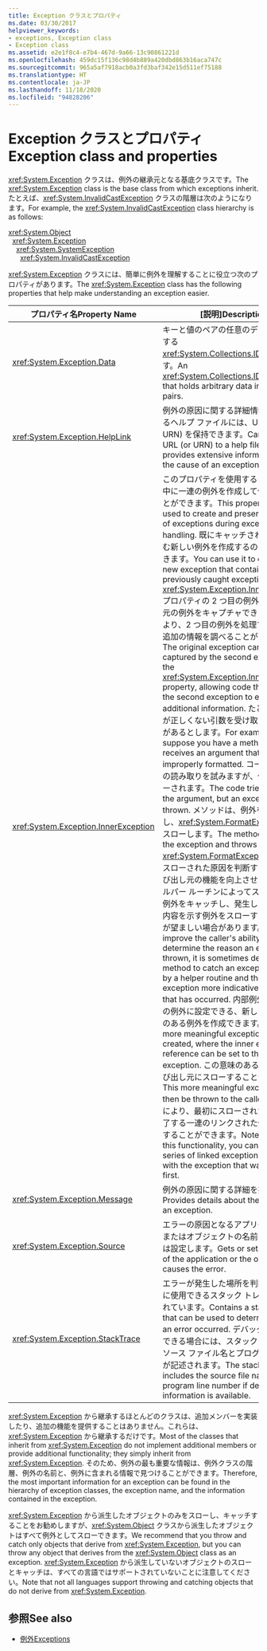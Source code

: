 ```yaml
---
title: Exception クラスとプロパティ
ms.date: 03/30/2017
helpviewer_keywords:
- exceptions, Exception class
- Exception class
ms.assetid: e2e1f8c4-e7b4-467d-9a66-13c90861221d
ms.openlocfilehash: 459dc15f136c98d4b889a420dbd863b16aca747c
ms.sourcegitcommit: 965a5af7918acb0a3fd3baf342e15d511ef75188
ms.translationtype: HT
ms.contentlocale: ja-JP
ms.lasthandoff: 11/18/2020
ms.locfileid: "94828206"
---
```

# <a name="exception-class-and-properties"></a><span data-ttu-id="b885b-102">Exception クラスとプロパティ</span><span class="sxs-lookup"><span data-stu-id="b885b-102">Exception class and properties</span></span>

<span data-ttu-id="b885b-103"><xref:System.Exception> クラスは、例外の継承元となる基底クラスです。</span><span class="sxs-lookup"><span data-stu-id="b885b-103">The <xref:System.Exception> class is the base class from which exceptions inherit.</span></span> <span data-ttu-id="b885b-104">たとえば、<xref:System.InvalidCastException> クラスの階層は次のようになります。</span><span class="sxs-lookup"><span data-stu-id="b885b-104">For example, the <xref:System.InvalidCastException> class hierarchy is as follows:</span></span>

<xref:System.Object>\
&nbsp;&nbsp;<xref:System.Exception>\
&nbsp;&nbsp;&nbsp;&nbsp;<xref:System.SystemException>\
&nbsp;&nbsp;&nbsp;&nbsp;&nbsp;&nbsp;<xref:System.InvalidCastException>

<span data-ttu-id="b885b-105"><xref:System.Exception> クラスには、簡単に例外を理解することに役立つ次のプロパティがあります。</span><span class="sxs-lookup"><span data-stu-id="b885b-105">The <xref:System.Exception> class has the following properties that help make understanding an exception easier.</span></span>

| <span data-ttu-id="b885b-106">プロパティ名</span><span class="sxs-lookup"><span data-stu-id="b885b-106">Property Name</span></span> | <span data-ttu-id="b885b-107">[説明]</span><span class="sxs-lookup"><span data-stu-id="b885b-107">Description</span></span> |
| ------------- | ----------- |
| <xref:System.Exception.Data> | <span data-ttu-id="b885b-108">キーと値のペアの任意のデータを保持する <xref:System.Collections.IDictionary> です。</span><span class="sxs-lookup"><span data-stu-id="b885b-108">An <xref:System.Collections.IDictionary> that holds arbitrary data in key-value pairs.</span></span> |
| <xref:System.Exception.HelpLink> | <span data-ttu-id="b885b-109">例外の原因に関する詳細情報を提供するヘルプ ファイルには、URL (または URN) を保持できます。</span><span class="sxs-lookup"><span data-stu-id="b885b-109">Can hold a URL (or URN) to a help file that provides extensive information about the cause of an exception.</span></span> |
| <xref:System.Exception.InnerException> | <span data-ttu-id="b885b-110">このプロパティを使用すると、例外処理中に一連の例外を作成して保持することができます。</span><span class="sxs-lookup"><span data-stu-id="b885b-110">This property can be used to create and preserve a series of exceptions during exception handling.</span></span> <span data-ttu-id="b885b-111">既にキャッチされた例外を含む新しい例外を作成するのにも使用できます。</span><span class="sxs-lookup"><span data-stu-id="b885b-111">You can use it to create a new exception that contains previously caught exceptions.</span></span> <span data-ttu-id="b885b-112"><xref:System.Exception.InnerException> プロパティの 2 つ目の例外によって、元の例外をキャプチャできます。これにより、2 つ目の例外を処理するコードが追加の情報を調べることができます。</span><span class="sxs-lookup"><span data-stu-id="b885b-112">The original exception can be captured by the second exception in the <xref:System.Exception.InnerException> property, allowing code that handles the second exception to examine the additional information.</span></span> <span data-ttu-id="b885b-113">たとえば、形式が正しくない引数を受け取るメソッドがあるとします。</span><span class="sxs-lookup"><span data-stu-id="b885b-113">For example, suppose you have a method that receives an argument that's improperly formatted.</span></span>  <span data-ttu-id="b885b-114">コードは、引数の読み取りを試みますが、例外がスローされます。</span><span class="sxs-lookup"><span data-stu-id="b885b-114">The code tries to read the argument, but an exception is thrown.</span></span> <span data-ttu-id="b885b-115">メソッドは、例外をキャッチし、<xref:System.FormatException> をスローします。</span><span class="sxs-lookup"><span data-stu-id="b885b-115">The method catches the exception and throws a <xref:System.FormatException>.</span></span> <span data-ttu-id="b885b-116">例外がスローされた原因を判断するための呼び出し元の機能を向上させるには、ヘルパー ルーチンによってスローされた例外をキャッチし、発生したエラーの内容を示す例外をスローするメソッドが望ましい場合があります。</span><span class="sxs-lookup"><span data-stu-id="b885b-116">To improve the caller's ability to determine the reason an exception is thrown, it is sometimes desirable for a method to catch an exception thrown by a helper routine and then throw an exception more indicative of the error that has occurred.</span></span> <span data-ttu-id="b885b-117">内部例外の参照を元の例外に設定できる、新しいより意味のある例外を作成できます。</span><span class="sxs-lookup"><span data-stu-id="b885b-117">A new and more meaningful exception can be created, where the inner exception reference can be set to the original exception.</span></span> <span data-ttu-id="b885b-118">この意味のある例外は、呼び出し元にスローすることができます。</span><span class="sxs-lookup"><span data-stu-id="b885b-118">This more meaningful exception can then be thrown to the caller.</span></span> <span data-ttu-id="b885b-119">この機能により、最初にスローされた例外で終了する一連のリンクされた例外を作成することができます。</span><span class="sxs-lookup"><span data-stu-id="b885b-119">Note that with this functionality, you can create a series of linked exceptions that ends with the exception that was thrown first.</span></span> |
| <xref:System.Exception.Message> | <span data-ttu-id="b885b-120">例外の原因に関する詳細を提供します。</span><span class="sxs-lookup"><span data-stu-id="b885b-120">Provides details about the cause of an exception.</span></span>
| <xref:System.Exception.Source> | <span data-ttu-id="b885b-121">エラーの原因となるアプリケーションまたはオブジェクトの名前を取得または設定します。</span><span class="sxs-lookup"><span data-stu-id="b885b-121">Gets or sets the name of the application or the object that causes the error.</span></span> |
| <xref:System.Exception.StackTrace>| <span data-ttu-id="b885b-122">エラーが発生した場所を判断するために使用できるスタック トレースが含まれています。</span><span class="sxs-lookup"><span data-stu-id="b885b-122">Contains a stack trace that can be used to determine where an error occurred.</span></span> <span data-ttu-id="b885b-123">デバッグ情報が使用できる場合には、スタック トレースにソース ファイル名とプログラム行番号が記述されます。</span><span class="sxs-lookup"><span data-stu-id="b885b-123">The stack trace includes the source file name and program line number if debugging information is available.</span></span> |

<span data-ttu-id="b885b-124"><xref:System.Exception> から継承するほとんどのクラスは、追加メンバーを実装したり、追加の機能を提供することはありません。これらは、<xref:System.Exception> から継承するだけです。</span><span class="sxs-lookup"><span data-stu-id="b885b-124">Most of the classes that inherit from <xref:System.Exception> do not implement additional members or provide additional functionality; they simply inherit from <xref:System.Exception>.</span></span> <span data-ttu-id="b885b-125">そのため、例外の最も重要な情報は、例外クラスの階層、例外の名前と、例外に含まれる情報で見つけることができます。</span><span class="sxs-lookup"><span data-stu-id="b885b-125">Therefore, the most important information for an exception can be found in the hierarchy of exception classes, the exception name, and the information contained in the exception.</span></span>

<span data-ttu-id="b885b-126"><xref:System.Exception> から派生したオブジェクトのみをスローし、キャッチすることをお勧めしますが、<xref:System.Object> クラスから派生したオブジェクトはすべて例外としてスローできます。</span><span class="sxs-lookup"><span data-stu-id="b885b-126">We recommend that you throw and catch only objects that derive from <xref:System.Exception>, but you can throw any object that derives from the <xref:System.Object> class as an exception.</span></span> <span data-ttu-id="b885b-127"><xref:System.Exception> から派生していないオブジェクトのスローとキャッチは、すべての言語ではサポートされていないことに注意してください。</span><span class="sxs-lookup"><span data-stu-id="b885b-127">Note that not all languages support throwing and catching objects that do not derive from <xref:System.Exception>.</span></span>
  
## <a name="see-also"></a><span data-ttu-id="b885b-128">参照</span><span class="sxs-lookup"><span data-stu-id="b885b-128">See also</span></span>

- [<span data-ttu-id="b885b-129">例外</span><span class="sxs-lookup"><span data-stu-id="b885b-129">Exceptions</span></span>](index.md)
